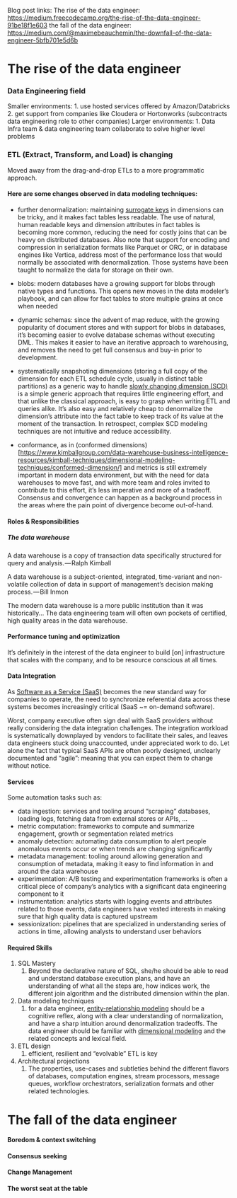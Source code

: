 Blog post links:
The rise of the data engineer: https://medium.freecodecamp.org/the-rise-of-the-data-engineer-91be18f1e603
the fall of the data engineer: https://medium.com/@maximebeauchemin/the-downfall-of-the-data-engineer-5bfb701e5d6b

# The rise of the data engineer
### Data Engineering field
Smaller environments:
    1. use hosted services offered by Amazon/Databricks
    2. get support from companies like Cloudera or Hortonworks (subcontracts data engineering role to other companies)
Larger environments:
    1. Data Infra team & data engineering team collaborate to solve higher level problems


### ETL (Extract, Transform, and Load) is changing

Moved away from the drag-and-drop ETLs to a more programmatic approach.


#### Here are some changes observed in data modeling techniques:

* further denormalization: maintaining [surrogate keys](https://www.kimballgroup.com/1998/05/surrogate-keys/) in dimensions can be tricky, and it makes fact tables less readable. The use of natural, human readable keys and dimension attributes in fact tables is becoming more common, reducing the need for costly joins that can be heavy on distributed databases. Also note that support for encoding and compression in serialization formats like Parquet or ORC, or in database engines like Vertica, address most of the performance loss that would normally be associated with denormalization. Those systems have been taught to normalize the data for storage on their own.

* blobs: modern databases have a growing support for blobs through native types and functions. This opens new moves in the data modeler’s playbook, and can allow for fact tables to store multiple grains at once when needed

* dynamic schemas: since the advent of map reduce, with the growing popularity of document stores and with support for blobs in databases, it’s becoming easier to evolve database schemas without executing DML. This makes it easier to have an iterative approach to warehousing, and removes the need to get full consensus and buy-in prior to development.

* systematically snapshoting dimensions (storing a full copy of the dimension for each ETL schedule cycle, usually in distinct table partitions) as a generic way to handle [slowly changing dimension (SCD)](https://en.wikipedia.org/wiki/Slowly_changing_dimension) is a simple generic approach that requires little engineering effort, and that unlike the classical approach, is easy to grasp when writing ETL and queries alike. It’s also easy and relatively cheap to denormalize the dimension’s attribute into the fact table to keep track of its value at the moment of the transaction. In retrospect, complex SCD modeling techniques are not intuitive and reduce accessibility.

* conformance, as in (conformed dimensions)[https://www.kimballgroup.com/data-warehouse-business-intelligence-resources/kimball-techniques/dimensional-modeling-techniques/conformed-dimension/] and metrics is still extremely important in modern data environment, but with the need for data warehouses to move fast, and with more team and roles invited to contribute to this effort, it’s less imperative and more of a tradeoff. Consensus and convergence can happen as a background process in the areas where the pain point of divergence become out-of-hand.


#### Roles & Responsibilities

##### The data warehouse
A data warehouse is a copy of transaction data specifically structured for query and analysis. — Ralph Kimball

A data warehouse is a subject-oriented, integrated, time-variant and non-volatile collection of data in support of management’s decision making process. — Bill Inmon

The modern data warehouse is a more public institution than it was historically... The data engineering team will often own pockets of certified, high quality areas in the data warehouse.

#### Performance tuning and optimization

It’s definitely in the interest of the data engineer to build [on] infrastructure that scales with the company, and to be resource conscious at all times.

#### Data Integration

As [Software as a Service (SaaS)](https://en.wikipedia.org/wiki/Software_as_a_service) becomes the new standard way for companies to operate, the need to synchronize referential data across these systems becomes increasingly critical (SaaS ~= on-demand software).

Worst, company executive often sign deal with SaaS providers without really
considering the data integration challenges. The integration workload is systematically downplayed by vendors to facilitate their sales, and leaves data engineers stuck doing unaccounted, under appreciated work to do. Let alone the fact that typical SaaS APIs are often poorly designed, unclearly documented and “agile”: meaning that you can expect them to change without notice.

#### Services
Some automation tasks such as:

* data ingestion: services and tooling around “scraping” databases, loading logs, fetching data from external stores or APIs, …
* metric computation: frameworks to compute and summarize engagement, growth or segmentation related metrics
* anomaly detection: automating data consumption to alert people anomalous events occur or when trends are changing significantly
* metadata management: tooling around allowing generation and consumption of metadata, making it easy to find information in and around the data warehouse
* experimentation: A/B testing and experimentation frameworks is often a critical piece of company’s analytics with a significant data engineering component to it
* instrumentation: analytics starts with logging events and attributes related to those events, data engineers have vested interests in making sure that high quality data is captured upstream
* sessionization: pipelines that are specialized in understanding series of actions in time, allowing analysts to understand user behaviors

#### Required Skills
1. SQL Mastery
    1. Beyond the declarative nature of SQL, she/he should be able to read and understand database execution plans, and have an understanding of what all the steps are, how indices work, the different join algorithm and the distributed dimension within the plan.
2. Data modeling techniques
    1. for a data engineer, [entity-relationship modeling](https://en.wikipedia.org/wiki/Entity%E2%80%93relationship_model) should be a cognitive reflex, along with a clear understanding of normalization, and have a sharp intuition around denormalization tradeoffs. The data engineer should be familiar with [dimensional modeling](https://en.wikipedia.org/wiki/Dimensional_modeling) and the related concepts and lexical field.
3. ETL design
    1. efficient, resilient and “evolvable” ETL is key
4. Architectural projections
    1. The properties, use-cases and subtleties behind the different flavors of databases, computation engines, stream processors, message queues, workflow orchestrators, serialization formats and other related technologies.



# The fall of the data engineer


#### Boredom & context switching

#### Consensus seeking

#### Change Management

#### The worst seat at the table






